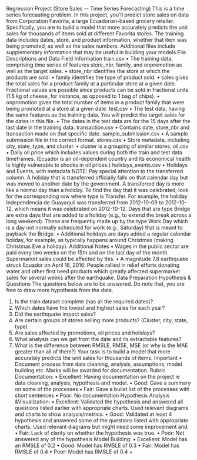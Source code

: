 Regression Project (Store Sales -- Time Series Forecasting)
This is a time series forecasting problem. In this project, you'll predict store sales on data from Corporation Favorita, a large Ecuadorian-based grocery retailer.
Specifically, you are to build a model that more accurately predicts the unit sales for thousands of items sold at different Favorita stores.
The training data includes dates, store, and product information, whether that item was being promoted, as well as the sales numbers. Additional files include supplementary information that may be useful in building your models
File Descriptions and Data Field Information
train.csv
•	The training data, comprising time series of features store_nbr, family, and onpromotion as well as the target sales.
•	store_nbr identifies the store at which the products are sold.
•	family identifies the type of product sold.
•	sales gives the total sales for a product family at a particular store at a given date. Fractional values are possible since products can be sold in fractional units (1.5 kg of cheese, for instance, as opposed to 1 bag of chips).
•	onpromotion gives the total number of items in a product family that were being promoted at a store at a given date.
test.csv
•	The test data, having the same features as the training data. You will predict the target sales for the dates in this file.
•	The dates in the test data are for the 15 days after the last date in the training data.
transaction.csv
•	Contains date, store_nbr and transaction made on that specific date.
sample_submission.csv
•	A sample submission file in the correct format.
stores.csv
•	Store metadata, including city, state, type, and cluster.
•	cluster is a grouping of similar stores.
oil.csv
•	Daily oil price which includes values during both the train and test data timeframes. (Ecuador is an oil-dependent country and its economical health is highly vulnerable to shocks in oil prices.)
holidays_events.csv
•	Holidays and Events, with metadata
NOTE: Pay special attention to the transferred column. A holiday that is transferred officially falls on that calendar day but was moved to another date by the government. A transferred day is more like a normal day than a holiday. To find the day that it was celebrated, look for the corresponding row where type is Transfer.
For example, the holiday Independencia de Guayaquil was transferred from 2012-10-09 to 2012-10-12, which means it was celebrated on 2012-10-12. Days that are type Bridge are extra days that are added to a holiday (e.g., to extend the break across a long weekend). These are frequently made up by the type Work Day which is a day not normally scheduled for work (e.g., Saturday) that is meant to payback the Bridge.
•	Additional holidays are days added a regular calendar holiday, for example, as typically happens around Christmas (making Christmas Eve a holiday).
Additional Notes
•	Wages in the public sector are paid every two weeks on the 15th and on the last day of the month. Supermarket sales could be affected by this.
•	A magnitude 7.8 earthquake struck Ecuador on April 16, 2016. People rallied in relief efforts donating water and other first need products which greatly affected supermarket sales for several weeks after the earthquake.
Data Preparation
Hypothesis & Questions
The questions below are to be answered. Do note that, you are free to draw more hypothesis from the data.
1.	Is the train dataset complete (has all the required dates)?
2.	Which dates have the lowest and highest sales for each year?
3.	Did the earthquake impact sales?
4.	Are certain groups of stores selling more products? (Cluster, city, state, type)
5.	Are sales affected by promotions, oil prices and holidays?
6.	What analysis can we get from the date and its extractable features?
7.	What is the difference between RMSLE, RMSE, MSE (or why is the MAE greater than all of them?)
Your task is to build a model that more accurately predicts the unit sales for thousands of items.
Important
•	Document process from data cleaning, analysis, assumptions, model building etc. Marks will be awarded for documentation.
Rubric
Documentation:
•	Excellent: Having documentation on the project ie data cleaning, analysis, hypothesis and model.
•	Good: Gave a summary on some of the processes
•	Fair: Gave a bullet list of the processes with short sentences
•	Poor: No documentation
Hypothesis Analysis &Visualization:
•	Excellent: Validated the hypothesis and answered all questions listed earlier with appropriate charts. Used relevant diagrams and charts to show analysis/metrics.
•	Good: Validated at least 4 hypothesis and answered some of the questions listed with appropriate charts. Used relevant diagrams but might need some improvement and.
•	Fair: Lack of clarity on whether the hypothesis was true.
•	Poor: Not answered any of the hypothesis
Model Building:
•	Excellent: Model has an RMSLE of 0.2
•	Good: Model has RMSLE of 0.3
•	Fair: Model has RMSLE of 0.4
•	Poor: Model has RMSLE of 0.4 +

